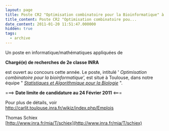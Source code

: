 ```yaml
---
layout: page
title: Poste CR2 "Optimisation combinatoire pour la Bioinformatique" à Toulouse
title_content: Poste CR2 "Optimisation combinatoire pou...
date_content: 2011-01-20 11:51:47.000000
hidden: true
tags:
  - archive
---
```

Un poste en informatique/mathématiques appliquées de  
  



 **Chargé(e) de recherches de 2e classe INRA**



  
est ouvert au concours cette année. Le poste, intitulé ' _Optimisation
combinatoire pour la bioinformatique',_ est situé à Toulouse, dans notre
équipe " _[Statistiques et Algorithmique pour la
Biologie](http://carlit.toulouse.inra.fr/wikiz/index.php/Cat%C3%A9gorie:SaAB)_
".  
  



===> **Date limite de candidature au 24 Février 2011** <===



  
Pour plus de détails, voir
<http://carlit.toulouse.inra.fr/wikiz/index.php/Emplois>  
  
Thomas Schiex  
[http://www.inra.fr/mia/T/schiex](http://www.inra.fr/mia/T/schiex)

